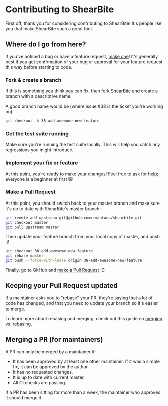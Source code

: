 # Contributing to ShearBite

First off, thank you for considering contributing to ShearBite! It's people like you that make ShearBite such a great tool.

## Where do I go from here?

If you've noticed a bug or have a feature request, [make one](https://github.com/ivantana/shearbite/issues/new)! It's generally best if you get confirmation of your bug or approval for your feature request this way before starting to code.

### Fork & create a branch

If this is something you think you can fix, then [fork ShearBite](https://github.com/ivantana/shearbite/fork) and create a branch with a descriptive name.

A good branch name would be (where issue #38 is the ticket you're working on):

```bash
git checkout -b 38-add-awesome-new-feature
```

### Get the test suite running

Make sure you're running the test suite locally. This will help you catch any regressions you might introduce.

### Implement your fix or feature

At this point, you're ready to make your changes! Feel free to ask for help; everyone is a beginner at first :smile_cat:

### Make a Pull Request

At this point, you should switch back to your master branch and make sure it's up to date with ShearBite's master branch:

```bash
git remote add upstream git@github.com:ivantana/shearbite.git
git checkout master
git pull upstream master
```

Then update your feature branch from your local copy of master, and push it!

```bash
git checkout 38-add-awesome-new-feature
git rebase master
git push --force-with-lease origin 38-add-awesome-new-feature
```

Finally, go to GitHub and [make a Pull Request](https://github.com/ivantana/shearbite/compare) :D

## Keeping your Pull Request updated

If a maintainer asks you to "rebase" your PR, they're saying that a lot of code has changed, and that you need to update your branch so it's easier to merge.

To learn more about rebasing and merging, check out this guide on [merging vs. rebasing](https://www.atlassian.com/git/tutorials/merging-vs-rebasing).

## Merging a PR (for maintainers)

A PR can only be merged by a maintainer if:

- It has been approved by at least one other maintainer. If it was a simple fix, it can be approved by the author.
- It has no requested changes.
- It is up to date with current master.
- All CI checks are passing.

If a PR has been sitting for more than a week, the maintainer who approved it should merge it.
